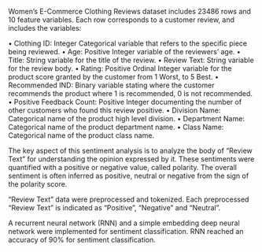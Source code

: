Women’s E-Commerce Clothing Reviews dataset includes 23486 rows and 10 feature variables. 
Each row corresponds to a customer review, and includes the variables:

•	Clothing ID: Integer Categorical variable that refers to the specific piece being reviewed. 
•	Age: Positive Integer variable of the reviewers’ age.
•	Title: String variable for the title of the review.
•	Review Text: String variable for the review body. 
•	Rating: Positive Ordinal Integer variable for the product score granted by the customer from 1 Worst, to 5 Best. 
•	Recommended IND: Binary variable stating where the customer recommends the product where 1 is recommended, 0 is not recommended. 
•	Positive Feedback Count: Positive Integer documenting the number of other customers who found this review positive.
•	Division Name: Categorical name of the product high level division.
•	Department Name: Categorical name of the product department name.
•	Class Name: Categorical name of the product class name.

The key aspect of this sentiment analysis is to analyze the body of “Review Text” for understanding the opinion expressed by it. 
These sentiments were quantified with a positive or negative value, called polarity. 
The overall sentiment is often inferred as positive, neutral or negative from the sign of the polarity score.

“Review Text” data were preprocessed and tokenized. 
Each preprocessed “Review Text” is indicated as “Positive”, “Negative” and “Neutral”. 

A recurrent neural network (RNN) and a simple embedding deep neural network were implemented for sentiment classification.
RNN reached an accuracy of 90% for sentiment classification.



